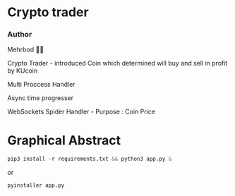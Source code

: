 # Crypto trader
### Author
Mehrbod :man_technologist:

Crypto Trader - introduced Coin which determined will buy and sell in profit by KUcoin

Multi Proccess Handler

Async time progresser

WebSockets Spider Handler - Purpose : Coin Price
# Graphical Abstract
``` python
pip3 install -r requirements.txt && python3 app.py &
```
or
```python
pyinstaller app.py
```
